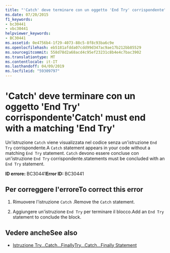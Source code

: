 ```yaml
---
title: "'Catch' deve terminare con un oggetto 'End Try' corrispondente"
ms.date: 07/20/2015
f1_keywords:
- bc30441
- vbc30441
helpviewer_keywords:
- BC30441
ms.assetid: 0e4756b4-1f29-4073-88c5-8f8c93ba6c9e
ms.openlocfilehash: eb5181afdda07cdd99d347ac9ae17b212bb85529
ms.sourcegitcommit: 558d78d2a68acd4c95ef23231c8b4e4c7bac3902
ms.translationtype: MT
ms.contentlocale: it-IT
ms.lasthandoff: 04/09/2019
ms.locfileid: "59309797"
---
```

# <a name="catch-must-end-with-a-matching-end-try"></a><span data-ttu-id="286e4-102">'Catch' deve terminare con un oggetto 'End Try' corrispondente</span><span class="sxs-lookup"><span data-stu-id="286e4-102">'Catch' must end with a matching 'End Try'</span></span>
<span data-ttu-id="286e4-103">Un'istruzione `Catch` viene visualizzata nel codice senza un'istruzione `End Try` corrispondente.</span><span class="sxs-lookup"><span data-stu-id="286e4-103">A `Catch` statement appears in your code without a matching `End Try` statement.</span></span> `Catch` <span data-ttu-id="286e4-104">devono essere concluse con un'istruzione `End Try` corrispondente.</span><span class="sxs-lookup"><span data-stu-id="286e4-104">statements must be concluded with an `End Try` statement.</span></span>  
  
 <span data-ttu-id="286e4-105">**ID errore:** BC30441</span><span class="sxs-lookup"><span data-stu-id="286e4-105">**Error ID:** BC30441</span></span>  
  
## <a name="to-correct-this-error"></a><span data-ttu-id="286e4-106">Per correggere l'errore</span><span class="sxs-lookup"><span data-stu-id="286e4-106">To correct this error</span></span>  
  
1. <span data-ttu-id="286e4-107">Rimuovere l'istruzione `Catch` .</span><span class="sxs-lookup"><span data-stu-id="286e4-107">Remove the `Catch` statement.</span></span>  
  
2. <span data-ttu-id="286e4-108">Aggiungere un'istruzione `End Try` per terminare il blocco.</span><span class="sxs-lookup"><span data-stu-id="286e4-108">Add an `End Try` statement to conclude the block.</span></span>  
  
## <a name="see-also"></a><span data-ttu-id="286e4-109">Vedere anche</span><span class="sxs-lookup"><span data-stu-id="286e4-109">See also</span></span>

- [<span data-ttu-id="286e4-110">Istruzione Try...Catch...Finally</span><span class="sxs-lookup"><span data-stu-id="286e4-110">Try...Catch...Finally Statement</span></span>](../../visual-basic/language-reference/statements/try-catch-finally-statement.md)
